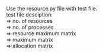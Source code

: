 Use the resource.py file with test file.<br />
test file desciption:<br />
=> no. of resources<br />
=> no. of processes<br />
=> resource maximum matrix<br />
=> maximum matrix<br />
=> allocation matrix<br />
